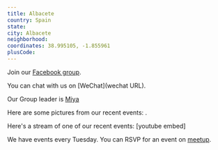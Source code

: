 ```yaml
---
title: Albacete
country: Spain
state: 
city: Albacete
neighborhood: 
coordinates: 38.995105, -1.855961
plusCode:
---
```

Join our [Facebook group](https://www.facebook.com/groups/free.code.camp.albacete).

You can chat with us on [WeChat](wechat URL).

Our Group leader is [Miya](freecodecamp.org/miya)

Here are some pictures from our recent events:
![]().

Here's a stream of one of our recent events:
[youtube embed]

We have events every Tuesday. You can RSVP for an event on [meetup](meetupurl).

